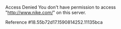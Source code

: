 Access Denied You don't have permission to access "http://www.nike.com/" on this server.

Reference #18.55b72d17.1590814252.11135bca